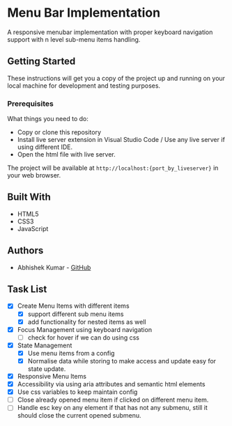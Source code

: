 # Menu Bar Implementation

A responsive menubar implementation with proper keyboard navigation support with n level sub-menu items handling.

## Getting Started

These instructions will get you a copy of the project up and running on your local machine for development and testing purposes.

### Prerequisites

What things you need to do:

- Copy or clone this repository
- Install live server extension in Visual Studio Code / Use any live server if using different IDE.
- Open the html file with live server.

The project will be available at `http://localhost:{port_by_liveserver}` in your web browser.

## Built With

- HTML5
- CSS3
- JavaScript

## Authors

- Abhishek Kumar - [GitHub](https://github.com/abshakekumar)

## Task List

- [x] Create Menu Items with different items
  - [x] support different sub menu items
  - [x] add functionality for nested items as well
- [x] Focus Management using keyboard navigation
  - [ ] check for hover if we can do using css
- [x] State Management
  - [x] Use menu items from a config
  - [x] Normalise data while storing to make access and update easy for state update.
- [x] Responsive Menu Items
- [x] Accessibility via using aria attributes and semantic html elements
- [x] Use css variables to keep maintain config
- [ ] Close already opened menu item if clicked on different menu item.
- [ ] Handle esc key on any element if that has not any submenu, still it should close the current opened submenu.
